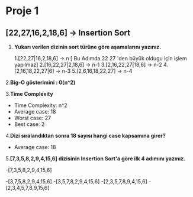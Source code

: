 # Proje 1

## [22,27,16,2,18,6] -> Insertion Sort

1. **Yukarı verilen dizinin sort türüne göre aşamalarını yazınız.**

	1.[22,27|16,2,18,6] -> n [ Bu Adımda 22 27 'den büyük oldugu için işlem yapılmaz]
	2.[16,22,27|2,18,6] -> n-1
	3.[2,16,22,27|18,6] -> n-2
	4.[2,16,18,22,27|6] -> n-3
	5.[2,6,16,18,22,27] -> n-4


  2.**Big-O gösterimini  : 0(n^2)**


  3.**Time Complexity**

  - Time Complexity: n^2
  - Average case: 18
  - Worst case: 27
  - Best case: 2

4.**Dizi sıralandıktan sonra 18 sayısı hangi case kapsamına girer?**

- Average case: 18



5.**[7,3,5,8,2,9,4,15,6] dizisinin Insertion Sort'a göre ilk 4 adımını yazınız.**

-[7,3,5,8,2,9,4,15,6]

-[3,7,5,8,2,9,4,15,6]
-[3,5,7,8,2,9,4,15,6]
-[2,3,5,7,8,9,4,15,6]
-[2,3,4,5,7,8,9,15,6]